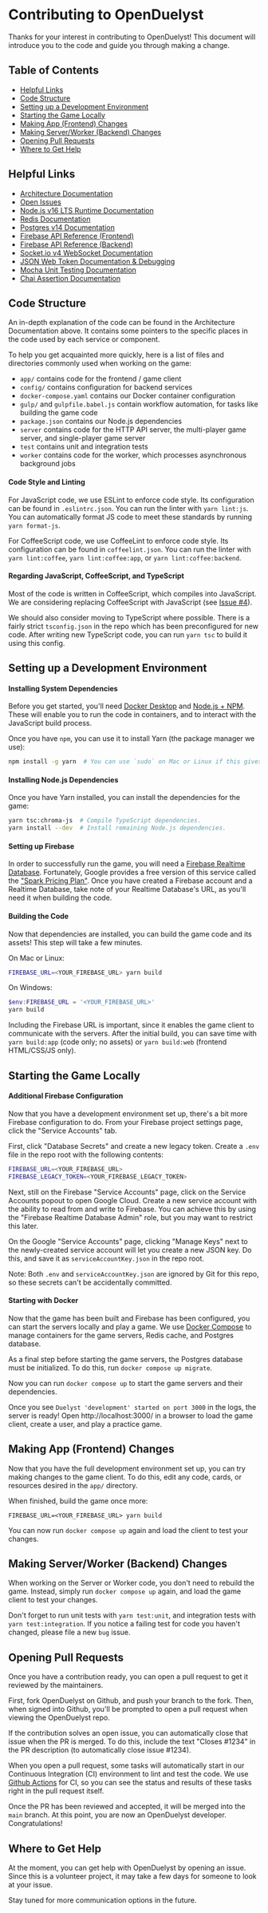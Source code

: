 # Contributing to OpenDuelyst

Thanks for your interest in contributing to OpenDuelyst!
This document will introduce you to the code and guide you through making a change.

## Table of Contents

- [Helpful Links](#helpful-links)
- [Code Structure](#code-structure)
- [Setting up a Development Environment](#dev-environment)
- [Starting the Game Locally](#starting-the-game)
- [Making App (Frontend) Changes](#frontend-changes)
- [Making Server/Worker (Backend) Changes](#backend-changes)
- [Opening Pull Requests](#pull-requests)
- [Where to Get Help](#get-help)

## <a id="helpful-links" />Helpful Links

- [Architecture Documentation](ARCHITECTURE.md)
- [Open Issues](https://github.com/open-duelyst/duelyst/issues)
- [Node.js v16 LTS Runtime Documentation](https://nodejs.org/dist/latest-v16.x/docs/api/)
- [Redis Documentation](https://redis.io/docs/)
- [Postgres v14 Documentation](https://www.postgresql.org/docs/14/index.html)
- [Firebase API Reference (Frontend)](https://firebase.google.com/docs/reference/node/)
- [Firebase API Reference (Backend)](https://firebase.google.com/docs/reference/admin/node/)
- [Socket.io v4 WebSocket Documentation](https://socket.io/docs/v4/)
- [JSON Web Token Documentation & Debugging](https://jwt.io/)
- [Mocha Unit Testing Documentation](https://mochajs.org/api/)
- [Chai Assertion Documentation](https://www.chaijs.com/api/)

## <a id="code-structure" />Code Structure

An in-depth explanation of the code can be found in the Architecture Documentation above.
It contains some pointers to the specific places in the code used by each service or component.

To help you get acquainted more quickly, here is a list of files and directories commonly used when working on the game:

- `app/` contains code for the frontend / game client
- `config/` contains configuration for backend services
- `docker-compose.yaml` contains our Docker container configuration
- `gulp/` and `gulpfile.babel.js` contain workflow automation, for tasks like building the game code
- `package.json` contains our Node.js dependencies
- `server` contains code for the HTTP API server, the multi-player game server, and single-player game server
- `test` contains unit and integration tests
- `worker` contains code for the worker, which processes asynchronous background jobs

#### Code Style and Linting

For JavaScript code, we use ESLint to enforce code style.
Its configuration can be found in `.eslintrc.json`.
You can run the linter with `yarn lint:js`.
You can automatically format JS code to meet these standards by running `yarn format-js`.

For CoffeeScript code, we use CoffeeLint to enforce code style.
Its configuration can be found in `coffeelint.json`.
You can run the linter with `yarn lint:coffee`, `yarn lint:coffee:app`, or `yarn lint:coffee:backend`.

#### Regarding JavaScript, CoffeeScript, and TypeScript

Most of the code is written in CoffeeScript, which compiles into JavaScript.
We are considering replacing CoffeeScript with JavaScript (see [Issue #4](https://github.com/open-duelyst/duelyst/issues/4)).

We should also consider moving to TypeScript where possible.
There is a fairly strict `tsconfig.json` in the repo which has been preconfigured for new code.
After writing new TypeScript code, you can run `yarn tsc` to build it using this config.

## <a id="dev-environment" />Setting up a Development Environment

#### Installing System Dependencies

Before you get started, you'll need [Docker Desktop](https://www.docker.com/products/docker-desktop/) and [Node.js + NPM](https://nodejs.org/en/download/).
These will enable you to run the code in containers, and to interact with the JavaScript build process.

Once you have `npm`, you can use it to install Yarn (the package manager we use):

```bash
npm install -g yarn  # You can use `sudo` on Mac or Linux if this gives you a permissions error.
```

#### Installing Node.js Dependencies

Once you have Yarn installed, you can install the dependencies for the game:

```bash
yarn tsc:chroma-js  # Compile TypeScript dependencies.
yarn install --dev  # Install remaining Node.js dependencies.
```

#### Setting up Firebase

In order to successfully run the game, you will need a [Firebase Realtime Database](https://firebase.google.com/docs/database/).
Fortunately, Google provides a free version of this service called the ["Spark Pricing Plan"](https://firebase.google.com/docs/projects/billing/firebase-pricing-plans).
Once you have created a Firebase account and a Realtime Database, take note of your Realtime Database's URL, as you'll need it when building the code.

#### Building the Code

Now that dependencies are installed, you can build the game code and its assets! This step will take a few minutes.

On Mac or Linux:
```bash
FIREBASE_URL=<YOUR_FIREBASE_URL> yarn build
```

On Windows:
```powershell
$env:FIREBASE_URL = '<YOUR_FIREBASE_URL>'
yarn build
```

Including the Firebase URL is important, since it enables the game client to communicate with the servers.
After the initial build, you can save time with `yarn build:app` (code only; no assets) or `yarn build:web` (frontend HTML/CSS/JS only).

## <a id="starting-the-game" />Starting the Game Locally

#### Additional Firebase Configuration

Now that you have a development environment set up, there's a bit more Firebase configuration to do.
From your Firebase project settings page, click the "Service Accounts" tab.

First, click "Database Secrets" and create a new legacy token.
Create a `.env` file in the repo root with the following contents:

```bash
FIREBASE_URL=<YOUR_FIREBASE_URL>
FIREBASE_LEGACY_TOKEN=<YOUR_FIREBASE_LEGACY_TOKEN>
```

Next, still on the Firebase "Service Accounts" page, click on the Service Accounts popout to open Google Cloud.
Create a new service account with the ability to read from and write to Firebase.
You can achieve this by using the "Firebase Realtime Database Admin" role, but you may want to restrict this later.

On the Google "Service Accounts" page, clicking "Manage Keys" next to the newly-created service account will let you create a new JSON key.
Do this, and save it as `serviceAccountKey.json` in the repo root.

Note: Both `.env` and `serviceAccountKey.json` are ignored by Git for this repo, so these secrets can't be accidentally committed.

#### Starting with Docker

Now that the game has been built and Firebase has been configured, you can start the servers locally and play a game.
We use [Docker Compose](https://docs.docker.com/compose/) to manage containers for the game servers, Redis cache, and Postgres database.

As a final step before starting the game servers, the Postgres database must be initialized.
To do this, run `docker compose up migrate`.

Now you can run `docker compose up` to start the game servers and their dependencies.

Once you see `Duelyst 'development' started on port 3000` in the logs, the server is ready!
Open http://localhost:3000/ in a browser to load the game client, create a user, and play a practice game.

## <a id="frontend-changes" />Making App (Frontend) Changes

Now that you have the full development environment set up, you can try making changes to the game client.
To do this, edit any code, cards, or resources desired in the `app/` directory.

When finished, build the game once more:
```
FIREBASE_URL=<YOUR_FIREBASE_URL> yarn build
```

You can now run `docker compose up` again and load the client to test your changes.

## <a id="backend-changes" />Making Server/Worker (Backend) Changes

When working on the Server or Worker code, you don't need to rebuild the game.
Instead, simply run `docker compose up` again, and load the game client to test your changes.

Don't forget to run unit tests with `yarn test:unit`, and integration tests with `yarn test:integration`.
If you notice a failing test for code you haven't changed, please file a new `bug` issue.

## <a id="pull-requests" />Opening Pull Requests

Once you have a contribution ready, you can open a pull request to get it reviewed by the maintainers.

First, fork OpenDuelyst on Github, and push your branch to the fork.
Then, when signed into Github, you'll be prompted to open a pull request when viewing the OpenDuelyst repo.

If the contribution solves an open issue, you can automatically close that issue when the PR is merged.
To do this, include the text "Closes #1234" in the PR description (to automatically close issue #1234).

When you open a pull request, some tasks will automatically start in our Continuous Integration (CI) environment to lint and test the code.
We use [Github Actions](https://github.com/features/actions) for CI, so you can see the status and results of these tasks right in the pull request itself.

Once the PR has been reviewed and accepted, it will be merged into the `main` branch.
At this point, you are now an OpenDuelyst developer. Congratulations!

## <a id="get-help" />Where to Get Help

At the moment, you can get help with OpenDuelyst by opening an issue.
Since this is a volunteer project, it may take a few days for someone to look at your issue.

Stay tuned for more communication options in the future.

